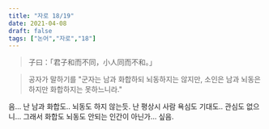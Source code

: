 ```yaml
---
title: "자로 18/19"
date: 2021-04-08
draft: false
tags: ["논어","자로","18"]
---
```


> 子曰：「君子和而不同，小人同而不和。」 

> 공자가 말하기를 "군자는 남과 화합하되 뇌동하지는 않지만, 소인은 남과 뇌동은 하지만 화합하지는 못하느니라."

음... 난 남과 화합도.. 뇌동도 하지 않는듯. 난 평상시 사람 욕심도 기대도.. 관심도 없으니... 그래서 화합도 뇌동도 안되는 인간이 아닌가... 싶음.
